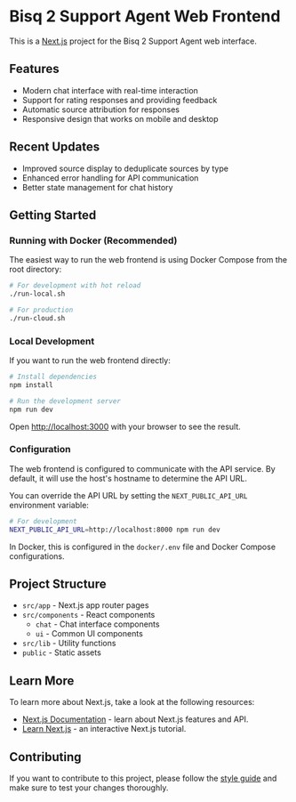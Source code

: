 # Bisq 2 Support Agent Web Frontend

This is a [Next.js](https://nextjs.org) project for the Bisq 2 Support Agent web interface.

## Features

- Modern chat interface with real-time interaction
- Support for rating responses and providing feedback
- Automatic source attribution for responses
- Responsive design that works on mobile and desktop

## Recent Updates

- Improved source display to deduplicate sources by type
- Enhanced error handling for API communication
- Better state management for chat history

## Getting Started

### Running with Docker (Recommended)

The easiest way to run the web frontend is using Docker Compose from the root directory:

```bash
# For development with hot reload
./run-local.sh

# For production
./run-cloud.sh
```

### Local Development

If you want to run the web frontend directly:

```bash
# Install dependencies
npm install

# Run the development server
npm run dev
```

Open [http://localhost:3000](http://localhost:3000) with your browser to see the result.

### Configuration

The web frontend is configured to communicate with the API service. By default, it will use the host's hostname to determine the API URL.

You can override the API URL by setting the `NEXT_PUBLIC_API_URL` environment variable:

```bash
# For development
NEXT_PUBLIC_API_URL=http://localhost:8000 npm run dev
```

In Docker, this is configured in the `docker/.env` file and Docker Compose configurations.

## Project Structure

- `src/app` - Next.js app router pages
- `src/components` - React components
  - `chat` - Chat interface components
  - `ui` - Common UI components
- `src/lib` - Utility functions
- `public` - Static assets

## Learn More

To learn more about Next.js, take a look at the following resources:

- [Next.js Documentation](https://nextjs.org/docs) - learn about Next.js features and API.
- [Learn Next.js](https://nextjs.org/learn) - an interactive Next.js tutorial.

## Contributing

If you want to contribute to this project, please follow the [style guide](../STYLE_GUIDE.md) and make sure to test your changes thoroughly.
